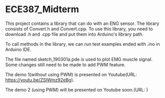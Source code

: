 # ECE387_Midterm
This project contains a library that can do with an ENG sensor.
The library consists of Convert.h and Convert.cpp. To use this library, you need to download .h and .cpp file and put them into Arduino's library path. 

To call methods in the library, we can run test examples ended with .ino in Arduino IDE.

The file named sketch_190301a.pde is used to plot EMG muscle signal.
Some changes still need to be made to add PWM feature.

The demo 1(without using PWM) is presented on Youtube(URL: https://youtu.be/ZSIWmz92eBg).

The demo 2 (using PWM) will be presented on Youtube soon.(URL:       )


